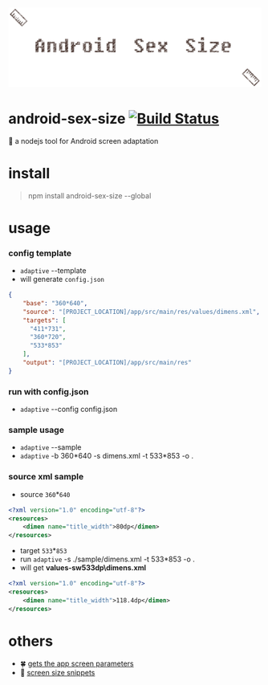 # ![android-sex-size](art/logo.png)

# android-sex-size [![Build Status](https://travis-ci.org/dtboy1995/android-sex-size.svg?branch=master)](https://travis-ci.org/dtboy1995/android-sex-size)
:triangular_ruler: a nodejs tool for Android screen adaptation

# install

> npm install android-sex-size --global

# usage

### config template
- `adaptive` --template
- will generate `config.json`
```json
{
    "base": "360*640",
    "source": "[PROJECT_LOCATION]/app/src/main/res/values/dimens.xml",
    "targets": [
      "411*731",
      "360*720",
      "533*853"
    ],
    "output": "[PROJECT_LOCATION]/app/src/main/res"
}
```

### run with config.json
- `adaptive` --config config.json

### sample usage
- `adaptive` --sample
- `adaptive` -b 360\*640 -s dimens.xml -t 533\*853 -o .

### source xml sample
- source `360`*`640`
```xml
<?xml version="1.0" encoding="utf-8"?>
<resources>
    <dimen name="title_width">80dp</dimen>
</resources>
```
- target `533`*`853`
- run `adaptive` -s ./sample/dimens.xml -t 533*853 -o .
- will get **values-sw533dp\dimens.xml**
```xml
<?xml version="1.0" encoding="utf-8"?>
<resources>
    <dimen name="title_width">118.4dp</dimen>
</resources>
```

# others

- :four_leaf_clover: [gets the app screen parameters](apps/measure.apk)
- :cactus: [screen size snippets](snippets.md)
